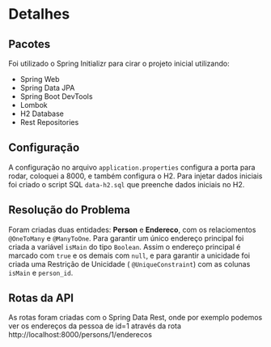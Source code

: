 # Detalhes

## Pacotes

Foi utilizado o Spring Initializr para cirar o projeto inicial utilizando:

<ul>
<li>Spring Web </li>
<li>Spring Data JPA </li>
<li>Spring Boot DevTools </li>
<li>Lombok </li>
<li>H2 Database </li>
<li>Rest Repositories </li>
</ul>

## Configuração

A configuração no arquivo `application.properties` configura a porta para rodar, coloquei a 8000, e também configura o H2.
Para injetar dados iniciais foi criado o script SQL `data-h2.sql` que preenche dados iniciais no H2.

## Resolução do Problema

Foram criadas duas entidades: <b>Person</b> e <b>Endereco</b>, com os relaciomentos `@OneToMany` e `@ManyToOne`.
Para garantir um único endereço principal foi criada a variável `isMain` do tipo `Boolean`. Assim o endereço principal é marcado com `true` e os demais com `null`, e para garantir a unicidade foi criada uma Restrição de Unicidade ( `@UniqueConstraint`) com as colunas `isMain` e `person_id`.

## Rotas da API

As rotas foram criadas com o Spring Data Rest, onde por exemplo podemos ver os endereços da pessoa de id=1 através da rota http://localhost:8000/persons/1/enderecos

